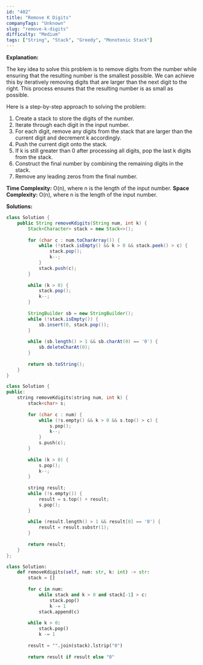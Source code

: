 ```yaml
---
id: "402"
title: "Remove K Digits"
companyTags: "Unknown"
slug: "remove-k-digits"
difficulty: "Medium"
tags: ["String", "Stack", "Greedy", "Monotonic Stack"]
---
```


**Explanation:**

The key idea to solve this problem is to remove digits from the number while ensuring that the resulting number is the smallest possible. We can achieve this by iteratively removing digits that are larger than the next digit to the right. This process ensures that the resulting number is as small as possible.

Here is a step-by-step approach to solving the problem:
1. Create a stack to store the digits of the number.
2. Iterate through each digit in the input number.
3. For each digit, remove any digits from the stack that are larger than the current digit and decrement k accordingly.
4. Push the current digit onto the stack.
5. If k is still greater than 0 after processing all digits, pop the last k digits from the stack.
6. Construct the final number by combining the remaining digits in the stack.
7. Remove any leading zeros from the final number.

**Time Complexity:** O(n), where n is the length of the input number.
**Space Complexity:** O(n), where n is the length of the input number.

**Solutions:**

```java
class Solution {
    public String removeKdigits(String num, int k) {
        Stack<Character> stack = new Stack<>();
        
        for (char c : num.toCharArray()) {
            while (!stack.isEmpty() && k > 0 && stack.peek() > c) {
                stack.pop();
                k--;
            }
            stack.push(c);
        }
        
        while (k > 0) {
            stack.pop();
            k--;
        }
        
        StringBuilder sb = new StringBuilder();
        while (!stack.isEmpty()) {
            sb.insert(0, stack.pop());
        }
        
        while (sb.length() > 1 && sb.charAt(0) == '0') {
            sb.deleteCharAt(0);
        }
        
        return sb.toString();
    }
}
```

```cpp
class Solution {
public:
    string removeKdigits(string num, int k) {
        stack<char> s;
        
        for (char c : num) {
            while (!s.empty() && k > 0 && s.top() > c) {
                s.pop();
                k--;
            }
            s.push(c);
        }
        
        while (k > 0) {
            s.pop();
            k--;
        }
        
        string result;
        while (!s.empty()) {
            result = s.top() + result;
            s.pop();
        }
        
        while (result.length() > 1 && result[0] == '0') {
            result = result.substr(1);
        }
        
        return result;
    }
};
```

```python
class Solution:
    def removeKdigits(self, num: str, k: int) -> str:
        stack = []
        
        for c in num:
            while stack and k > 0 and stack[-1] > c:
                stack.pop()
                k -= 1
            stack.append(c)
        
        while k > 0:
            stack.pop()
            k -= 1
        
        result = "".join(stack).lstrip("0")
        
        return result if result else "0"
```